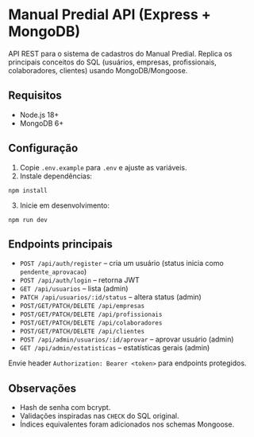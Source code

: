 # Manual Predial API (Express + MongoDB)

API REST para o sistema de cadastros do Manual Predial. Replica os principais conceitos do SQL (usuários, empresas, profissionais, colaboradores, clientes) usando MongoDB/Mongoose.

## Requisitos
- Node.js 18+
- MongoDB 6+

## Configuração
1. Copie `.env.example` para `.env` e ajuste as variáveis.
2. Instale dependências:
```
npm install
```
3. Inicie em desenvolvimento:
```
npm run dev
```

## Endpoints principais
- `POST /api/auth/register` – cria um usuário (status inicia como `pendente_aprovacao`)
- `POST /api/auth/login` – retorna JWT
- `GET /api/usuarios` – lista (admin)
- `PATCH /api/usuarios/:id/status` – altera status (admin)
- `POST/GET/PATCH/DELETE /api/empresas`
- `POST/GET/PATCH/DELETE /api/profissionais`
- `POST/GET/PATCH/DELETE /api/colaboradores`
- `POST/GET/PATCH/DELETE /api/clientes`
- `POST /api/admin/usuarios/:id/aprovar` – aprovar usuário (admin)
- `GET /api/admin/estatisticas` – estatísticas gerais (admin)

Envie header `Authorization: Bearer <token>` para endpoints protegidos.

## Observações
- Hash de senha com bcrypt.
- Validações inspiradas nas `CHECK` do SQL original.
- Índices equivalentes foram adicionados nos schemas Mongoose.

